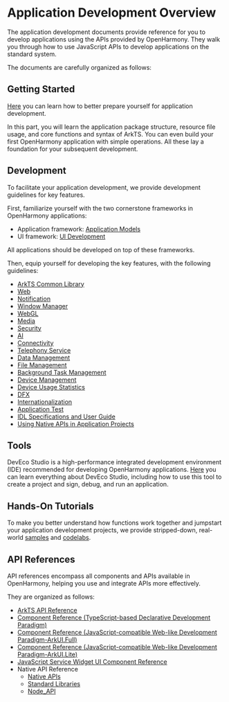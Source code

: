 # Application Development Overview

The application development documents provide reference for you to develop applications using the APIs provided by OpenHarmony. They walk you through how to use JavaScript APIs to develop applications on the standard system.

The documents are carefully organized as follows:

## Getting Started

[Here](quick-start/start-overview.md) you can learn how to better prepare yourself for application development.

In this part, you will learn the application package structure, resource file usage, and core functions and syntax of ArkTS. You can even build your first OpenHarmony application with simple operations. All these lay a foundation for your subsequent development.

## Development

To facilitate your application development, we provide development guidelines for key features.

First, familiarize yourself with the two cornerstone frameworks in OpenHarmony applications:

- Application framework: [Application Models](application-models/application-model-composition.md)
- UI framework: [UI Development](ui/arkui-overview.md)

All applications should be developed on top of these frameworks.

Then, equip yourself for developing the key features, with the following guidelines:

- [ArkTS Common Library](arkts-utils/arkts-commonlibrary-overview.md)
- [Web](web/web-component-overview.md)
- [Notification](notification/notification-overview.md)
- [Window Manager](windowmanager/window-overview.md)
- [WebGL](webgl/webgl-overview.md)
- [Media](media/media-application-overview.md)
- [Security](security/userauth-overview.md)
- [AI](ai/ai-overview.md)
- [Connectivity](connectivity/ipc-rpc-overview.md)
- [Telephony Service](telephony/telephony-overview.md)
- [Data Management](database/data-mgmt-overview.md)
- [File Management](file-management/file-management-overview.md)
- [Background Task Management](task-management/background-task-overview.md)
- [Device Management](device/usb-overview.md)
- [Device Usage Statistics](device-usage-statistics/device-usage-statistics-overview.md)
- [DFX](dfx/hiappevent-guidelines.md)
- [Internationalization](internationalization/international-overview.md)
- [Application Test](application-test/arkxtest-guidelines.md)
- [IDL Specifications and User Guide](IDL/idl-guidelines.md)
- [Using Native APIs in Application Projects](napi/napi-guidelines.md)

## Tools

DevEco Studio is a high-performance integrated development environment (IDE) recommended for developing OpenHarmony applications.
[Here](https://developer.harmonyos.com/en/docs/documentation/doc-guides/ohos-deveco-studio-overview-0000001263280421) you can learn everything about DevEco Studio, including how to use this tool to create a project and sign, debug, and run an application.

## Hands-On Tutorials

To make you better understand how functions work together and jumpstart your application development projects, we provide stripped-down, real-world [samples](https://gitee.com/openharmony/applications_app_samples/blob/master/README.md) and [codelabs](https://gitee.com/openharmony/codelabs/blob/master/README.md).

## API References

API references encompass all components and APIs available in OpenHarmony, helping you use and integrate APIs more effectively.

They are organized as follows:

- [ArkTS API Reference](reference/apis/development-intro.md)
- [Component Reference (TypeScript-based Declarative Development Paradigm)](reference/arkui-ts/ts-components-summary.md)
- [Component Reference (JavaScript-compatible Web-like Development Paradigm-ArkUI.Full)](reference/arkui-js/js-components-common-attributes.md)
- [Component Reference (JavaScript-compatible Web-like Development Paradigm-ArkUI.Lite)](reference/arkui-js-lite/js-framework-file.md)
- [JavaScript Service Widget UI Component Reference](reference/js-service-widget-ui/js-service-widget-file.md)
- Native API Reference
  - [Native APIs](reference/native-apis/_o_h___native_x_component.md)
  - [Standard Libraries](reference/native-lib/third_party_libc/musl.md)
  - [Node_API](reference/native-lib/third_party_napi/napi.md)
